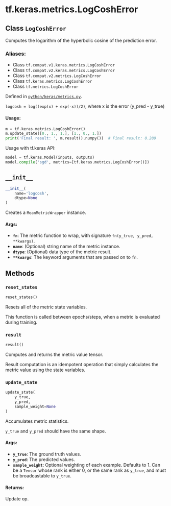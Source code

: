<div itemscope itemtype="http://developers.google.com/ReferenceObject">
<meta itemprop="name" content="tf.keras.metrics.LogCoshError" />
<meta itemprop="path" content="Stable" />
<meta itemprop="property" content="__init__"/>
<meta itemprop="property" content="reset_states"/>
<meta itemprop="property" content="result"/>
<meta itemprop="property" content="update_state"/>
</div>

# tf.keras.metrics.LogCoshError

## Class `LogCoshError`

Computes the logarithm of the hyperbolic cosine of the prediction error.



### Aliases:

* Class `tf.compat.v1.keras.metrics.LogCoshError`
* Class `tf.compat.v2.keras.metrics.LogCoshError`
* Class `tf.compat.v2.metrics.LogCoshError`
* Class `tf.keras.metrics.LogCoshError`
* Class `tf.metrics.LogCoshError`



Defined in [`python/keras/metrics.py`](/code/stable/tensorflow/python/keras/metrics.py).

<!-- Placeholder for "Used in" -->

`logcosh = log((exp(x) + exp(-x))/2)`, where x is the error (y_pred - y_true)

#### Usage:



```python
m = tf.keras.metrics.LogCoshError()
m.update_state([0., 1., 1.], [1., 0., 1.])
print('Final result: ', m.result().numpy())  # Final result: 0.289
```

Usage with tf.keras API:

```python
model = tf.keras.Model(inputs, outputs)
model.compile('sgd', metrics=[tf.keras.metrics.LogCoshError()])
```

<h2 id="__init__"><code>__init__</code></h2>

``` python
__init__(
    name='logcosh',
    dtype=None
)
```

Creates a `MeanMetricWrapper` instance.


#### Args:


* <b>`fn`</b>: The metric function to wrap, with signature
  `fn(y_true, y_pred, **kwargs)`.
* <b>`name`</b>: (Optional) string name of the metric instance.
* <b>`dtype`</b>: (Optional) data type of the metric result.
* <b>`**kwargs`</b>: The keyword arguments that are passed on to `fn`.



## Methods

<h3 id="reset_states"><code>reset_states</code></h3>

``` python
reset_states()
```

Resets all of the metric state variables.

This function is called between epochs/steps,
when a metric is evaluated during training.

<h3 id="result"><code>result</code></h3>

``` python
result()
```

Computes and returns the metric value tensor.

Result computation is an idempotent operation that simply calculates the
metric value using the state variables.

<h3 id="update_state"><code>update_state</code></h3>

``` python
update_state(
    y_true,
    y_pred,
    sample_weight=None
)
```

Accumulates metric statistics.

`y_true` and `y_pred` should have the same shape.

#### Args:


* <b>`y_true`</b>: The ground truth values.
* <b>`y_pred`</b>: The predicted values.
* <b>`sample_weight`</b>: Optional weighting of each example. Defaults to 1. Can be
  a `Tensor` whose rank is either 0, or the same rank as `y_true`,
  and must be broadcastable to `y_true`.


#### Returns:

Update op.




